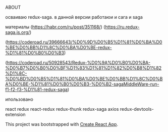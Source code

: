 ABOUT

осваиваю redux-saga.  в данной версии работаюи и сага и saga

материалы  (https://habr.com/ru/post/351168/)  (https://ru.redux-saga.js.org/)

(https://coderoad.ru/39666643/%D0%9D%D0%B5%D1%81%D0%BA%D0%BE%D0%BB%D1%8C%D0%BA%D0%BE-redux-%D1%81%D0%B0%D0%B3)

(https://coderoad.ru/50928543/Redux-%D0%9A%D0%B0%D0%BA-%D0%B7%D0%B0%D0%BF%D1%83%D1%81%D1%82%D0%B8%D1%82%D1%8C-%D0%BD%D0%B5%D1%81%D0%BA%D0%BE%D0%BB%D1%8C%D0%BA%D0%BE-%D1%81%D0%B0%D0%B3-%D0%B2-sagaMiddleWare-run-f1-f2-f3-%D1%81-redux-saga)


ипользовано

react redux react-redux redux-thunk redux-saga axios redux-devtools-extension


This project was bootstrapped with [Create React App](https://github.com/facebook/create-react-app).


